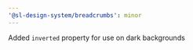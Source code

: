 ```yaml
---
'@sl-design-system/breadcrumbs': minor
---
```


Added `inverted` property for use on dark backgrounds
